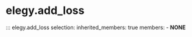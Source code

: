 
# elegy.add_loss

::: elegy.add_loss
    selection:
        inherited_members: true
        members:
            - __NONE__
        